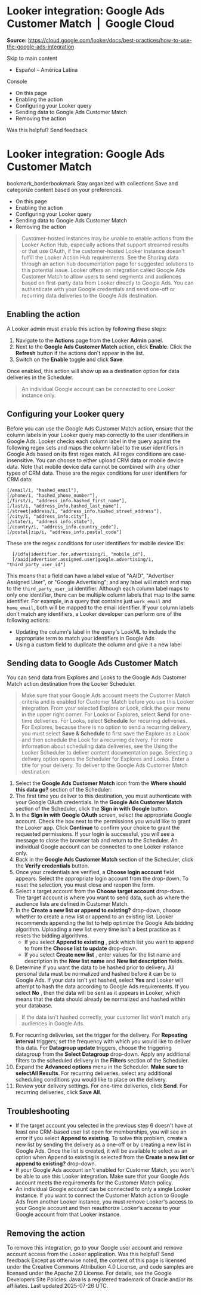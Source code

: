 # Looker integration: Google Ads Customer Match  |  Google Cloud

**Source:** https://cloud.google.com/looker/docs/best-practices/how-to-use-the-google-ads-integration

Skip to main content 
  * Español – América Latina

Console 


  * On this page
  * Enabling the action
  * Configuring your Looker query
  * Sending data to Google Ads Customer Match
  * Removing the action




Was this helpful?
Send feedback 
#  Looker integration: Google Ads Customer Match
bookmark_borderbookmark Stay organized with collections  Save and categorize content based on your preferences.
  * On this page
  * Enabling the action
  * Configuring your Looker query
  * Sending data to Google Ads Customer Match
  * Removing the action


> Customer-hosted instances may be unable to enable actions from the Looker Action Hub, especially actions that support streamed results or that use OAuth, if the customer-hosted Looker instance doesn't fulfill the Looker Action Hub requirements. 
> See the Sharing data through an action hub documentation page for suggested solutions to this potential issue. 
Looker offers an integration called Google Ads Customer Match to allow users to send segments and audiences based on first-party data from Looker directly to Google Ads. You can authenticate with your Google credentials and send one-off or recurring data deliveries to the Google Ads destination. 
## Enabling the action
A Looker admin must enable this action by following these steps: 
  1. Navigate to the **Actions** page from the Looker **Admin** panel. 
  2. Next to the **Google Ads Customer Match** action, click **Enable**. Click the **Refresh** button if the actions don't appear in the list. 
  3. Switch on the **Enable** toggle and click **Save**. 


Once enabled, this action will show up as a destination option for data deliveries in the Scheduler. 
> An individual Google account can be connected to one Looker instance only. 
## Configuring your Looker query
Before you can use the Google Ads Customer Match action, ensure that the column labels in your Looker query map correctly to the user identifiers in Google Ads. 
Looker checks each column label in the query against the following regex sets and maps the column label to the user identifiers in Google Ads based on its first regex match. All regex conditions are case-insensitive. 
You can choose to either upload CRM data or mobile device data. Note that mobile device data cannot be combined with any other types of CRM data. 
These are the regex conditions for user identifiers for CRM data: 
```
[/email/i, "hashed_email"],
[/phone/i, "hashed_phone_number"],
[/first/i, "address_info.hashed_first_name"],
[/last/i, "address_info.hashed_last_name"],
[/street|address/i, "address_info.hashed_street_address"],
[/city/i, "address_info.city"],
[/state/i, "address_info.state"],
[/country/i, "address_info.country_code"],
[/postal|zip/i, "address_info.postal_code"]

```

These are the regex conditions for user identifiers for mobile device IDs: 
```
  [/idfa|identifier.for.advertising/i, "mobile_id"],
  [/aaid|advertiser.assigned.user|google.advertising/i, "third_party_user_id"]

```

This means that a field can have a label value of "AAID", "Advertiser Assigned User", or "Google Advertising"; and any label will match and map to the `third_party_user_id` identifier.
Although each column label maps to only one identifier, there can be multiple column labels that map to the same identifier. For example, in a query that contains just `work_email` and `home_email`, both will be mapped to the email identifier. 
If your column labels don't match any identifiers, a Looker developer can perform one of the following actions: 
  * Updating the column's label in the query's LookML to include the appropriate term to match your identifiers in Google Ads 
  * Using a custom field to duplicate the column and give it a new label 


## Sending data to Google Ads Customer Match
You can send data from Explores and Looks to the Google Ads Customer Match action destination from the Looker Scheduler. 
> Make sure that your Google Ads account meets the Customer Match criteria and is enabled for Customer Match before you use this Looker integration. 
From your selected Explore or Look, click the gear menu in the upper right corner. For Looks or Explores, select **Send** for one-time deliveries. For Looks, select **Schedule** for recurring deliveries. For Explores, because there is no option to send a recurring delivery, you must select **Save & Schedule** to first save the Explore as a Look and then schedule the Look for a recurring delivery. 
> For more information about scheduling data deliveries, see the Using the Looker Scheduler to deliver content documentation page. 
Selecting a delivery option opens the Scheduler for Explores and Looks. Enter a title for your delivery. To deliver to the Google Ads Customer Match destination: 
  1. Select the **Google Ads Customer Match** icon from the **Where should this data go?** section of the Scheduler: 
  2. The first time you deliver to this destination, you must authenticate with your Google OAuth credentials. In the **Google Ads Customer Match** section of the Scheduler, click the **Sign in with Google** button. 
  3. In the **Sign in with Google OAuth** screen, select the appropriate Google account. Check the box next to the permissions you would like to grant the Looker app. Click **Continue** to confirm your choice to grant the requested permissions. If your login is successful, you will see a message to close the browser tab and return to the Scheduler. An individual Google account can be connected to one Looker instance only. 
  4. Back in the **Google Ads Customer Match** section of the Scheduler, click the **Verify credentials** button. 
  5. Once your credentials are verified, a **Choose login account** field appears. Select the appropriate login account from the drop-down. To reset the selection, you must close and reopen the form. 
  6. Select a target account from the **Choose target account** drop-down. The target account is where you want to send data, such as where the audience lists are defined in Customer Match. 
  7. In the **Create a new list or append to existing?** drop-down, choose whether to create a new list or append to an existing list. Looker recommends appending the list to help optimize the Google Ads bidding algorithm. Uploading a new list every time isn't a best practice as it resets the bidding algorithms. 
     * If you select **Append to existing** , pick which list you want to append to from the **Choose list to update** drop-down. 
     * If you select **Create new list** , enter values for the list name and description in the **New list name** and **New list description** fields. 
  8. Determine if you want the data to be hashed prior to delivery. All personal data must be normalized and hashed before it can be to Google Ads. If your data isn't yet hashed, select **Yes** and Looker will attempt to hash the data according to Google Ads requirements. If you select **No** , then the data will be sent as it appears in Looker, which means that the data should already be normalized and hashed within your database. 
> If the data isn't hashed correctly, your customer list won't match any audiences in Google Ads. 
  9. For recurring deliveries, set the trigger for the delivery. For **Repeating interval** triggers, set the frequency with which you would like to deliver this data. For **Datagroup update** triggers, choose the triggering datagroup from the **Select Datagroup** drop-down. Apply any additional filters to the scheduled delivery in the **Filters** section of the Scheduler. 
  10. Expand the **Advanced options** menu in the Scheduler. __Make sure to select**All Results**__. For recurring deliveries, select any additional scheduling conditions you would like to place on the delivery. 
  11. Review your delivery settings. For one-time deliveries, click **Send**. For recurring deliveries, click **Save All**. 


## Troubleshooting
  * If the target account you selected in the previous step 6 doesn't have at least one CRM-based user list open for memberships, you will see an error if you select **Append to existing**. To solve this problem, create a new list by sending the delivery as a one-off or by creating a new list in Google Ads. Once the list is created, it will be available to select as an option when Append to existing is selected from the **Create a new list or append to existing?** drop-down. 
  * If your Google Ads account isn't enabled for Customer Match, you won't be able to use this Looker integration. Make sure that your Google Ads account meets the requirements for the Customer Match policy. 
  * An individual Google account can be connected to only a single Looker instance. If you want to connect the Customer Match action to Google Ads from another Looker instance, you must remove Looker's access to your Google account and then reauthorize Looker's access to your Google account from that Looker instance. 


## Removing the action
To remove this integration, go to your Google user account and remove account access from the Looker application. 
Was this helpful?
Send feedback 
Except as otherwise noted, the content of this page is licensed under the Creative Commons Attribution 4.0 License, and code samples are licensed under the Apache 2.0 License. For details, see the Google Developers Site Policies. Java is a registered trademark of Oracle and/or its affiliates.
Last updated 2025-07-26 UTC.


